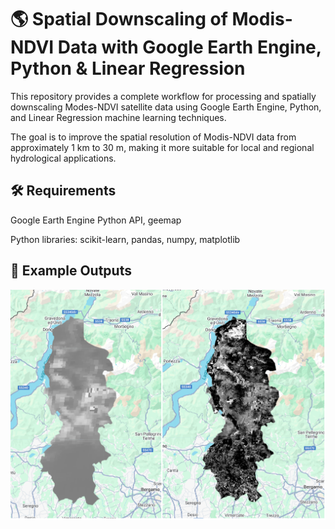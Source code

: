 # 🌎 Spatial Downscaling of Modis-NDVI Data with Google Earth Engine, Python & Linear Regression
This repository provides a complete workflow for processing and spatially downscaling Modes-NDVI satellite data using Google Earth Engine, Python, and Linear Regression machine learning techniques.

The goal is to improve the spatial resolution of Modis-NDVI data from approximately 1 km to 30 m, making it more suitable for local and regional hydrological applications.


## 🛠️ Requirements
Google Earth Engine Python API, geemap

Python libraries: scikit-learn, pandas, numpy, matplotlib


## 📸 Example Outputs
![image alt](https://github.com/SaeidDaliriSusefi/Modis-NDVI-Downscaling/blob/0e2dbe4329144cb988b54f580eae1a746b8e5398/Images/Modis_NDVI.png)

